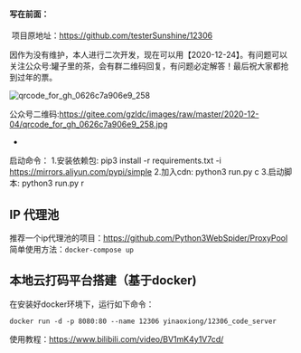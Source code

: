 #### 写在前面：

​	项目原地址：https://github.com/testerSunshine/12306

​	因作为没有维护，本人进行二次开发，现在可以用【2020-12-24】。有问题可以关注公众号:罐子里的茶，会有群二维码回复，有问题必定解答！最后祝大家都抢到过年的票。

![qrcode_for_gh_0626c7a906e9_258](https://gitee.com/gzldc/images/raw/master/2020-12-04/qrcode_for_gh_0626c7a906e9_258.jpg)

公众号二维码:https://gitee.com/gzldc/images/raw/master/2020-12-04/qrcode_for_gh_0626c7a906e9_258.jpg




   - 

启动命令：
   1.安装依赖包:  pip3 install -r requirements.txt -i https://mirrors.aliyun.com/pypi/simple
   2.加入cdn:    python3 run.py c
   3.启动脚本:    python3 run.py r  

## IP 代理池
推荐一个ip代理池的项目：https://github.com/Python3WebSpider/ProxyPool
简单使用方法：`docker-compose up`

## 本地云打码平台搭建（基于docker)
在安装好docker环境下，运行如下命令：
```angular2html
docker run -d -p 8080:80 --name 12306 yinaoxiong/12306_code_server
```



使用教程：https://www.bilibili.com/video/BV1mK4y1V7cd/
